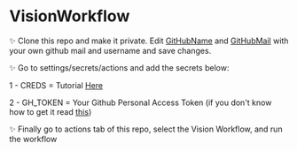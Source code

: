 # VisionWorkflow

✨ Clone this repo and make it private. Edit [GitHubName](https://github.com/TeamZenX/VisionWorkflow/blob/045c5c4bd53e4603baed2e3056067bd4ceb2658a/.github/workflows/vision.yml#L9) and [GitHubMail](https://github.com/TeamZenX/VisionWorkflow/blob/045c5c4bd53e4603baed2e3056067bd4ceb2658a/.github/workflows/vision.yml#L10) with your own github mail and username and save changes.

✨ Go to settings/secrets/actions and add the secrets below:

1 - CREDS = Tutorial [Here](https://github.com/TeamZenX/VisionEnv/blob/main/README.md)

2 - GH_TOKEN = Your Github Personal Access Token (if you don't know how to get it read [this](https://docs.github.com/en/github/authenticating-to-github/keeping-your-account-and-data-secure/creating-a-personal-access-token#creating-a-token)) 

✨ Finally go to actions tab of this repo, select the Vision Workflow, and run the workflow 
